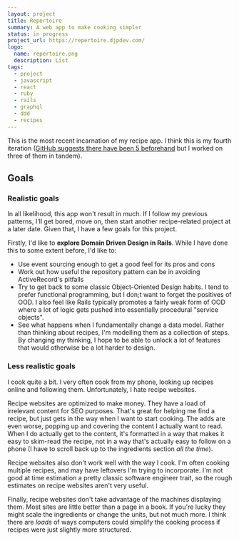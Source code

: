 ```yaml
---
layout: project
title: Repertoire
summary: A web app to make cooking simpler
status: in progress
project_url: https://repertoire.djpdev.com/
logo:
  name: repertoire.png
  description: List
tags:
  - project
  - javascript
  - react
  - ruby
  - rails
  - graphql
  - ddd
  - recipes
---
```


This is the most recent incarnation of my recipe app. I think this is my fourth
iteration ([GitHub suggests there have been 5 beforehand](https://github.com/dp28?tab=repositories&q=recipe)
but I worked on three of them in tandem).

## Goals

### Realistic goals

In all likelihood, this app won't result in much. If I follow my previous
patterns, I'll get bored, move on, then start another recipe-related project at
a later date. Given that, I have a few goals for this project.

Firstly, I'd like to **explore Domain Driven Design in Rails**. While I have
done this to some extent before, I'd like to:

- Use event sourcing enough to get a good feel for its pros and cons
- Work out how useful the repository pattern can be in avoiding ActiveRecord's
  pitfalls
- Try to get back to some classic Object-Oriented Design habits. I tend to
  prefer functional programming, but I don;t want to forget the positives of
  OOD. I also feel like Rails typically promotes a fairly weak form of OOD where
  a lot of logic gets pushed into essentially procedural "service objects".
- See what happens when I fundamentally change a data model. Rather than
  thinking about recipes, I'm modelling them as a collection of steps. By
  changing my thinking, I hope to be able to unlock a lot of features that would
  otherwise be a lot harder to design.

### Less realistic goals

I cook quite a bit. I very often cook from my phone, looking up recipes online
and following them. Unfortunately, I hate recipe websites.

Recipe websites are optimized to make money. They have a load of irrelevant
content for SEO purposes. That's great for helping me find a recipe, but just
gets in the way when I want to start cooking. The adds are even worse, popping
up and covering the content I actually want to read. When I do actually get to
the content, it's formatted in a way that makes it easy to skim-read the recipe,
not in a way that's actually easy to follow on a phone (I have to scroll back up
to the ingredients section _all the time_).

Recipe websites also don't work well with the way I cook. I'm often cooking
multiple recipes, and may have leftovers I'm trying to incorporate. I'm not good
at time estimation <span class="comment">a pretty classic software engineer trait</span>,
so the rough estimates on recipe websites aren't very useful.

Finally, recipe websites don't take advantage of the machines displaying them.
Most sites are little better than a page in a book. If you're lucky they might
scale the ingredients or change the units, but not much more. I think there are
_loads_ of ways computers could simplify the cooking process if recipes were
just slightly more structured.
